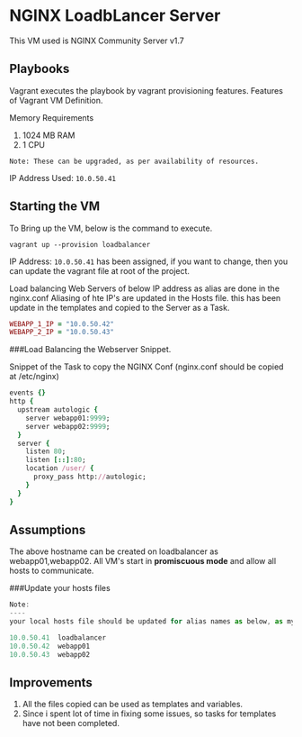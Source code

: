 NGINX LoadbLancer Server
============

This VM used is  NGINX Community Server v1.7

Playbooks
---------

Vagrant executes the playbook by vagrant provisioning features.
Features of Vagrant VM Definition.

Memory Requirements
1) 1024 MB RAM
2) 1 CPU

`Note: These can be upgraded, as per availability of resources.`

IP Address Used: `10.0.50.41`


Starting the VM
-------------------
To Bring up the VM, below is the command to execute.

`vagrant up --provision loadbalancer`

IP Address:  `10.0.50.41` has been assigned, if you want to change, then you can update the vagrant file at root of the project.

Load balancing Web Servers of below IP address as alias are done in the nginx.conf
Aliasing of hte IP's are updated in the Hosts file. 
this has been update in the templates and copied to the Server as a Task.
```ruby
WEBAPP_1_IP = "10.0.50.42"
WEBAPP_2_IP = "10.0.50.43"
```
###Load Balancing the Webserver Snippet.

Snippet of the Task to copy the NGINX Conf (nginx.conf should be copied at /etc/nginx)

```ruby
events {}
http {
  upstream autologic {
    server webapp01:9999;
    server webapp02:9999;
  }
  server {
    listen 80;
    listen [::]:80;
    location /user/ {
      proxy_pass http://autologic;
    }
  }
}

```
Assumptions
-----------------
The above hostname can be created on loadbalancer as webapp01,webapp02.
All VM's start in  **promiscuous mode** and allow all hosts to communicate.

###Update your hosts files
```javascript
Note: 
----
your local hosts file should be updated for alias names as below, as my hosts OS is MacOS, windows users should use  hosts.ini

10.0.50.41  loadbalancer
10.0.50.42  webapp01
10.0.50.43  webapp02

```

Improvements
-----------------------

1) All the files copied can be used as templates and variables.
2) Since i spent lot of time in fixing some issues, so tasks for templates have not been completed.